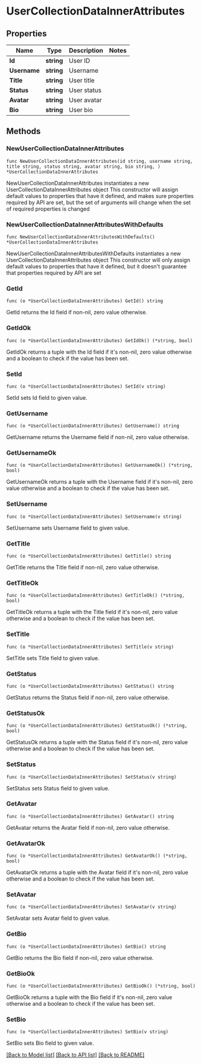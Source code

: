 # UserCollectionDataInnerAttributes

## Properties

Name | Type | Description | Notes
------------ | ------------- | ------------- | -------------
**Id** | **string** | User ID | 
**Username** | **string** | Username | 
**Title** | **string** | User title | 
**Status** | **string** | User status | 
**Avatar** | **string** | User avatar | 
**Bio** | **string** | User bio | 

## Methods

### NewUserCollectionDataInnerAttributes

`func NewUserCollectionDataInnerAttributes(id string, username string, title string, status string, avatar string, bio string, ) *UserCollectionDataInnerAttributes`

NewUserCollectionDataInnerAttributes instantiates a new UserCollectionDataInnerAttributes object
This constructor will assign default values to properties that have it defined,
and makes sure properties required by API are set, but the set of arguments
will change when the set of required properties is changed

### NewUserCollectionDataInnerAttributesWithDefaults

`func NewUserCollectionDataInnerAttributesWithDefaults() *UserCollectionDataInnerAttributes`

NewUserCollectionDataInnerAttributesWithDefaults instantiates a new UserCollectionDataInnerAttributes object
This constructor will only assign default values to properties that have it defined,
but it doesn't guarantee that properties required by API are set

### GetId

`func (o *UserCollectionDataInnerAttributes) GetId() string`

GetId returns the Id field if non-nil, zero value otherwise.

### GetIdOk

`func (o *UserCollectionDataInnerAttributes) GetIdOk() (*string, bool)`

GetIdOk returns a tuple with the Id field if it's non-nil, zero value otherwise
and a boolean to check if the value has been set.

### SetId

`func (o *UserCollectionDataInnerAttributes) SetId(v string)`

SetId sets Id field to given value.


### GetUsername

`func (o *UserCollectionDataInnerAttributes) GetUsername() string`

GetUsername returns the Username field if non-nil, zero value otherwise.

### GetUsernameOk

`func (o *UserCollectionDataInnerAttributes) GetUsernameOk() (*string, bool)`

GetUsernameOk returns a tuple with the Username field if it's non-nil, zero value otherwise
and a boolean to check if the value has been set.

### SetUsername

`func (o *UserCollectionDataInnerAttributes) SetUsername(v string)`

SetUsername sets Username field to given value.


### GetTitle

`func (o *UserCollectionDataInnerAttributes) GetTitle() string`

GetTitle returns the Title field if non-nil, zero value otherwise.

### GetTitleOk

`func (o *UserCollectionDataInnerAttributes) GetTitleOk() (*string, bool)`

GetTitleOk returns a tuple with the Title field if it's non-nil, zero value otherwise
and a boolean to check if the value has been set.

### SetTitle

`func (o *UserCollectionDataInnerAttributes) SetTitle(v string)`

SetTitle sets Title field to given value.


### GetStatus

`func (o *UserCollectionDataInnerAttributes) GetStatus() string`

GetStatus returns the Status field if non-nil, zero value otherwise.

### GetStatusOk

`func (o *UserCollectionDataInnerAttributes) GetStatusOk() (*string, bool)`

GetStatusOk returns a tuple with the Status field if it's non-nil, zero value otherwise
and a boolean to check if the value has been set.

### SetStatus

`func (o *UserCollectionDataInnerAttributes) SetStatus(v string)`

SetStatus sets Status field to given value.


### GetAvatar

`func (o *UserCollectionDataInnerAttributes) GetAvatar() string`

GetAvatar returns the Avatar field if non-nil, zero value otherwise.

### GetAvatarOk

`func (o *UserCollectionDataInnerAttributes) GetAvatarOk() (*string, bool)`

GetAvatarOk returns a tuple with the Avatar field if it's non-nil, zero value otherwise
and a boolean to check if the value has been set.

### SetAvatar

`func (o *UserCollectionDataInnerAttributes) SetAvatar(v string)`

SetAvatar sets Avatar field to given value.


### GetBio

`func (o *UserCollectionDataInnerAttributes) GetBio() string`

GetBio returns the Bio field if non-nil, zero value otherwise.

### GetBioOk

`func (o *UserCollectionDataInnerAttributes) GetBioOk() (*string, bool)`

GetBioOk returns a tuple with the Bio field if it's non-nil, zero value otherwise
and a boolean to check if the value has been set.

### SetBio

`func (o *UserCollectionDataInnerAttributes) SetBio(v string)`

SetBio sets Bio field to given value.



[[Back to Model list]](../README.md#documentation-for-models) [[Back to API list]](../README.md#documentation-for-api-endpoints) [[Back to README]](../README.md)


